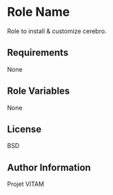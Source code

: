 Role Name
=========

Role to install & customize cerebro.

Requirements
------------

None

Role Variables
--------------

None


License
-------

BSD

Author Information
------------------

Projet VITAM
